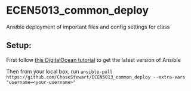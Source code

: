 # ECEN5013_common_deploy
Ansible deployment of important files and config settings for class

## Setup:
First follow [this DigitalOcean tutorial](https://digitalocean.com/community/tutorials/how-to-install-and-configure-ansible-on-ubuntu-16-04) to get the latest version of Ansible

Then from your local box, run `ansible-pull https://github.com/ChaseStewart/ECEN5013_common_deploy --extra-vars "username=<your-username>"`



